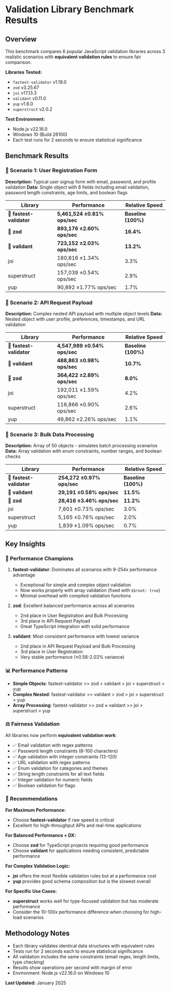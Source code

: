 # Validation Library Benchmark Results

## Overview
This benchmark compares 6 popular JavaScript validation libraries across 3 realistic scenarios with **equivalent validation rules** to ensure fair comparison.

**Libraries Tested:**
- `fastest-validator` v1.19.0
- `zod` v3.25.67  
- `joi` v17.13.3
- `validant` v0.11.0
- `yup` v1.6.0
- `superstruct` v2.0.2

**Test Environment:**
- Node.js v22.16.0
- Windows 10 (Build 26100)
- Each test runs for 2 seconds to ensure statistical significance

## Benchmark Results

### 🎯 Scenario 1: User Registration Form
**Description:** Typical user signup form with email, password, and profile validation
**Data:** Single object with 8 fields including email validation, password length constraints, age limits, and boolean flags

| Library | Performance | Relative Speed |
|---------|-------------|----------------|
| 🥇 **fastest-validator** | **5,461,524 ±0.81% ops/sec** | **Baseline (100%)** |
| 🥈 **zod** | **893,176 ±2.60% ops/sec** | **16.4%** |
| 🥉 **validant** | **723,152 ±2.03% ops/sec** | **13.2%** |
| joi | 180,816 ±1.34% ops/sec | 3.3% |
| superstruct | 157,039 ±0.54% ops/sec | 2.9% |
| yup | 90,892 ±1.77% ops/sec | 1.7% |

### 🎯 Scenario 2: API Request Payload  
**Description:** Complex nested API payload with multiple object levels
**Data:** Nested object with user profile, preferences, timestamps, and URL validation

| Library | Performance | Relative Speed |
|---------|-------------|----------------|
| 🥇 **fastest-validator** | **4,547,989 ±0.54% ops/sec** | **Baseline (100%)** |
| 🥈 **validant** | **488,863 ±0.98% ops/sec** | **10.7%** |
| 🥉 **zod** | **364,422 ±2.89% ops/sec** | **8.0%** |
| joi | 192,011 ±1.59% ops/sec | 4.2% |
| superstruct | 116,866 ±0.90% ops/sec | 2.6% |
| yup | 49,862 ±2.26% ops/sec | 1.1% |

### 🎯 Scenario 3: Bulk Data Processing
**Description:** Array of 50 objects - simulates batch processing scenarios  
**Data:** Array validation with enum constraints, number ranges, and boolean checks

| Library | Performance | Relative Speed |
|---------|-------------|----------------|
| 🥇 **fastest-validator** | **254,272 ±0.97% ops/sec** | **Baseline (100%)** |
| 🥈 **validant** | **29,191 ±0.58% ops/sec** | **11.5%** |
| 🥉 **zod** | **28,416 ±3.46% ops/sec** | **11.2%** |
| joi | 7,601 ±0.73% ops/sec | 3.0% |
| superstruct | 5,165 ±0.76% ops/sec | 2.0% |
| yup | 1,839 ±1.09% ops/sec | 0.7% |

## Key Insights

### 🚀 Performance Champions
1. **fastest-validator**: Dominates all scenarios with 9-254x performance advantage
   - Exceptional for simple and complex object validation
   - Now works properly with array validation (fixed with `$$root: true`)
   - Minimal overhead with compiled validation functions

2. **zod**: Excellent balanced performance across all scenarios
   - 2nd place in User Registration and Bulk Processing
   - 3rd place in API Request Payload  
   - Great TypeScript integration with solid performance

3. **validant**: Most consistent performance with lowest variance
   - 2nd place in API Request Payload and Bulk Processing
   - 3rd place in User Registration
   - Very stable performance (±0.58-2.03% variance)

### 📊 Performance Patterns
- **Simple Objects**: fastest-validator >> zod > validant > joi > superstruct > yup
- **Complex Nested**: fastest-validator >> validant > zod > joi > superstruct > yup  
- **Array Processing**: fastest-validator >> zod ≈ validant >> joi > superstruct > yup

### ⚖️ Fairness Validation
All libraries now perform **equivalent validation work**:
- ✅ Email validation with regex patterns
- ✅ Password length constraints (8-100 characters)
- ✅ Age validation with integer constraints (13-120)
- ✅ URL validation with regex patterns
- ✅ Enum validation for categories and themes
- ✅ String length constraints for all text fields
- ✅ Integer validation for numeric fields
- ✅ Boolean validation for flags

### 🎯 Recommendations

**For Maximum Performance:**
- Choose **fastest-validator** if raw speed is critical
- Excellent for high-throughput APIs and real-time applications

**For Balanced Performance + DX:**
- Choose **zod** for TypeScript projects requiring good performance
- Choose **validant** for applications needing consistent, predictable performance

**For Complex Validation Logic:**
- **joi** offers the most flexible validation rules but at a performance cost
- **yup** provides good schema composition but is the slowest overall

**For Specific Use Cases:**
- **superstruct** works well for type-focused validation but has moderate performance
- Consider the 10-100x performance difference when choosing for high-load scenarios

## Methodology Notes

- Each library validates identical data structures with equivalent rules
- Tests run for 2 seconds each to ensure statistical significance  
- All validation includes the same constraints (email regex, length limits, type checking)
- Results show operations per second with margin of error
- Environment: Node.js v22.16.0 on Windows 10

**Last Updated:** January 2025 